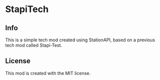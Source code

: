 # StapiTech

## Info
This is a simple tech mod created using StationAPI,
based on a previous tech mod called Stapi-Test.

## License

This mod is created with the MIT license.
